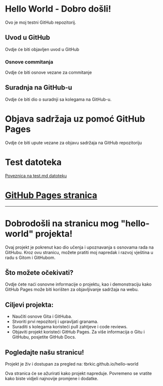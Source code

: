 # Hello World - Dobro došli!
Ovo je moj testni GitHub repozitorij.

## Uvod u GitHub

Ovdje će biti objavljen uvod u GitHub

### Osnove commitanja

Ovdje će biti osnove vezane za commitanje

## Suradnja na GitHub-u

Ovdje će biti dio o suradnji sa kolegama na GitHub-u.

# Objava sadržaja uz pomoć GitHub Pages

Ovdje će biti upute vezane za objavu sadržaja na GitHub repozitoriju

# Test datoteka
[Poveznica na test.md datoteku](https://github.com/tbrkic/hello-world/blob/gh-pages/test.md)


# [GitHub Pages stranica](https://tbrkic.github.io/hello-world/)

----

# Dobrodošli na stranicu mog "hello-world" projekta!
Ovaj projekt je pokrenut kao dio učenja i upoznavanja s osnovama rada na GitHubu. Kroz ovu stranicu, možete pratiti moj napredak i razvoj vještina u radu s Gitom i GitHubom.

## Što možete očekivati?
Ovdje ćete naći osnovne informacije o projektu, kao i demonstraciju kako GitHub Pages može biti korišten za objavljivanje sadržaja na webu.

## Ciljevi projekta:
- Naučiti osnove Gita i GitHuba.
- Stvoriti prvi repozitorij i upravljati granama.
- Suraditi s kolegama koristeći pull zahtjeve i code reviews.
- Objaviti projekt koristeći GitHub Pages.
Za više informacija o Gitu i GitHubu, posjetite GitHub Docs.

## Pogledajte našu stranicu!
Projekt je živ i dostupan za pregled na: tbrkic.github.io/hello-world

Ova stranica će se ažurirati kako projekt napreduje. Povremeno se vratite kako biste vidjeli najnovije promjene i dodatke.


















































